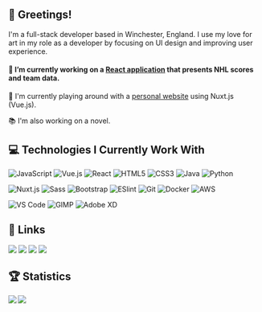 ## 🦑 Greetings!

I'm a full-stack developer based in Winchester, England. I use my love for art in my role as a developer by focusing on UI design and improving user experience.

#### 🏒 I’m currently working on a [React application](https://github.com/Squiddymabob/nhl-app) that presents NHL scores and team data.

🦑  I'm currently playing around with a [personal website](https://github.com/Squiddymabob/personal-website) using Nuxt.js (Vue.js).

📚 I'm also working on a novel.

## 💻 Technologies I Currently Work With

![JavaScript](https://img.shields.io/badge/-JavaScript-212121?style=flat-square&logo=javascript)
![Vue.js](https://img.shields.io/badge/-Vue.js-212121?style=flat-square&logo=Vue.js)
![React](https://img.shields.io/badge/-React-212121?style=flat-square&logo=react)
![HTML5](https://img.shields.io/badge/-HTML5-212121?style=flat-square&logo=html5)
![CSS3](https://img.shields.io/badge/-CSS3-212121?style=flat-square&logo=css3&logoColor=264de4)
![Java](https://img.shields.io/badge/-Java-212121?style=flat-square&logo=java&logoColor=e8300c)
![Python](https://img.shields.io/badge/-Python-212121?style=flat-square&logo=python)

![Nuxt.js](https://img.shields.io/badge/-Nuxt.js-212121?style=flat-square&logo=nuxt.js)
![Sass](https://img.shields.io/badge/-Sass-212121?style=flat-square&logo=sass&logoColor=%23CC6699)
![Bootstrap](https://img.shields.io/badge/-Bootstrap-212121?style=flat-square&logo=bootstrap&logoColor=872ec7)
![ESlint](https://img.shields.io/badge/-ESLint-212121?style=flat-square&logo=eslint&logoColor=6315eb)
![Git](https://img.shields.io/badge/-Git-212121?style=flat-square&logo=git)
![Docker](https://img.shields.io/badge/-Docker-212121?style=flat-square&logo=docker)
![AWS](https://img.shields.io/badge/-AWS-212121?style=flat-square&logo=amazon)

![VS Code](https://img.shields.io/badge/-VSCode-212121?style=flat-square&logo=visual-studio-code&logoColor=%231572B6)
![GIMP](https://img.shields.io/badge/-GIMP-212121?style=flat-square&logo=gimp&logoColor=4d4b43)
![Adobe XD](https://img.shields.io/badge/-AdobeXD-212121?style=flat-square&logo=adobe&logoColor=bf479b)

## :link: Links

[![](https://img.shields.io/badge/-EmilyWhite-212121?style=flat-square&logo=linkedin&logoColor=2180cf)](https://www.linkedin.com/in/emilydwhite/)
[![](https://img.shields.io/badge/-@Squiddymabob-212121?style=flat-square&logo=twitter)](https://twitter.com/Squiddymabob)
[![](https://img.shields.io/badge/-@squiddymabob-212121?style=flat-square&logo=instagram)](https://instagram.com/squiddymabob)
[![](https://img.shields.io/badge/-squiddymabob-212121?style=flat-square&logo=goodreads&logoColor=e8e3ba)](https://goodreads.com/squiddymabob)

## :trophy: Statistics

<p align="center">
    <a href="https://github.com/anuraghazra/github-readme-stats">
    <img align="left" src="https://github-readme-stats.vercel.app/api/top-langs/?username=Squiddymabob&bg_color=212121&title_color=B3E5FC&text_color=29B6F6&layout=compact" />
  </a>
  <a href="https://github.com/anuraghazra/github-readme-stats">
    <img align="left" src="https://github-readme-stats.vercel.app/api?username=Squiddymabob&bg_color=212121&title_color=B3E5FC&text_color=29B6F6" />
  </a>
</p>

